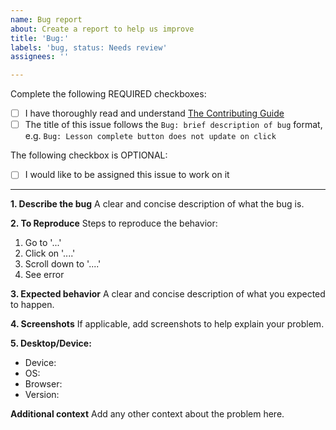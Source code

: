```yaml
---
name: Bug report
about: Create a report to help us improve
title: 'Bug:'
labels: 'bug, status: Needs review'
assignees: ''

---
```


<!-- Thank you for taking the time to submit a bug report to Personalizeit. In order to get issues closed in a reasonable amount of time, you must include a baseline of information about the bug in question. Please read this template in its entirety before filling it out to ensure that it is filled out correctly. -->

Complete the following REQUIRED checkboxes:
<!-- While editing this template, replace the whitespace between the square brackets with an 'x', e.g. [x] -->
-   [ ] I have thoroughly read and understand [The Contributing Guide](https://github.com/shravzzv/personalizeIt/blob/main/CONTRIBUTING.md)
-   [ ] The title of this issue follows the `Bug: brief description of bug` format, e.g. `Bug: Lesson complete button does not update on click`

The following checkbox is OPTIONAL:
<!-- Completing this checkbox does not guarantee you will be assigned this issue, but rather lets us know you are interested in working on it. -->
-   [ ] I would like to be assigned this issue to work on it

<hr>

**1. Describe the bug**
A clear and concise description of what the bug is.

**2. To Reproduce**
Steps to reproduce the behavior:
1. Go to '...'
2. Click on '....'
3. Scroll down to '....'
4. See error

**3. Expected behavior**
A clear and concise description of what you expected to happen.

**4. Screenshots**
If applicable, add screenshots to help explain your problem.

**5. Desktop/Device:**
<!-- The more information you are able to provide, the better. -->
-   Device: <!-- [e.g. iPhone6] -->
-   OS: <!-- [e.g. iOS] -->
-   Browser: <!-- [e.g. chrome, safari] -->
-   Version: <!-- [e.g. 22] -->

**Additional context**
Add any other context about the problem here.
